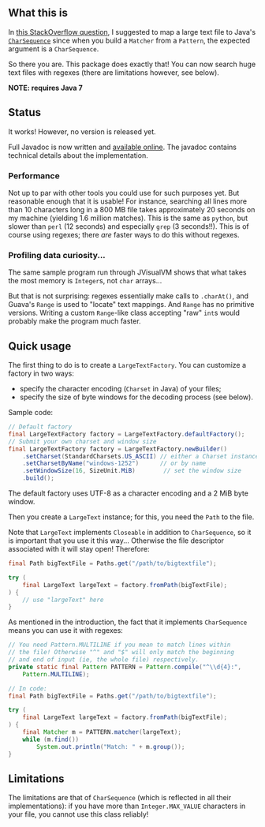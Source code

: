 ## What this is

In [this StackOverflow question](http://stackoverflow.com/q/22017480/1093528), I
suggested to map a large text file to Java's
[`CharSequence`](http://docs.oracle.com/javase/7/docs/api/java/lang/CharSequence.html)
since when you build a `Matcher` from a `Pattern`, the expected argument is a
`CharSequence`.

So there you are. This package does exactly that! You can now search huge text files with regexes
(there are limitations however, see below).

**NOTE: requires Java 7**

## Status

It works! However, no version is released yet.

Full Javadoc is now written and [available online](http://fge.github.io/largetext/). The javadoc
contains technical details about the implementation.

### Performance

Not up to par with other tools you could use for such purposes yet. But
reasonable enough that it is usable! For instance, searching all lines more than
10 characters long in a 800 MB file takes approximately 20 seconds on my machine
(yielding 1.6 million matches). This is the same as `python`, but slower than
`perl` (12 seconds) and especially `grep` (3 seconds!!). This is of course using
regexes; there _are_ faster ways to do this without regexes.

### Profiling data curiosity...

The same sample program run through JVisualVM shows that what takes the most
memory is `Integer`s, not `char` arrays...

But that is not surprising: regexes essentially make calls to `.charAt()`, and
Guava's `Range` is used to "locate" text mappings. And `Range` has no primitive
versions. Writing a custom `Range`-like class accepting "raw" `int`s would
probably make the program much faster.

## Quick usage

The first thing to do is to create a `LargeTextFactory`. You can customize a factory in two ways:

* specify the character encoding (`Charset` in Java) of your files;
* specify the size of byte windows for the decoding process (see below).

Sample code:

```java
// Default factory
final LargeTextFactory factory = LargeTextFactory.defaultFactory();
// Submit your own charset and window size
final LargeTextFactory factory = LargeTextFactory.newBuilder()
    .setCharset(StandardCharsets.US_ASCII) // either a Charset instance
    .setCharsetByName("windows-1252")      // or by name
    .setWindowSize(16, SizeUnit.MiB)        // set the window size
    .build();
```

The default factory uses UTF-8 as a character encoding and a 2 MiB byte window.

Then you create a `LargeText` instance; for this, you need the `Path` to the file.

Note that `LargeText` implements `Closeable` in addition to `CharSequence`, so it is important that
you use it this way... Otherwise the file descriptor associated with it will stay open! Therefore:

```java
final Path bigTextFile = Paths.get("/path/to/bigtextfile");

try (
    final LargeText largeText = factory.fromPath(bigTextFile);
) {
    // use "largeText" here
}
```

As mentioned in the introduction, the fact that it implements `CharSequence` means you can use it
with regexes:

```java
// You need Pattern.MULTILINE if you mean to match lines within
// the file! Otherwise "^" and "$" will only match the beginning
// and end of input (ie, the whole file) respectively.
private static final Pattern PATTERN = Pattern.compile("^\\d{4}:",
    Pattern.MULTILINE);

// In code:
final Path bigTextFile = Paths.get("/path/to/bigtextfile");

try (
    final LargeText largeText = factory.fromPath(bigTextFile);
) {
    final Matcher m = PATTERN.matcher(largeText);
    while (m.find())
        System.out.println("Match: " + m.group());
}
```

## Limitations

The limitations are that of `CharSequence` (which is reflected in all their implementations): if you
have more than `Integer.MAX_VALUE` characters in your file, you cannot use this class reliably!

